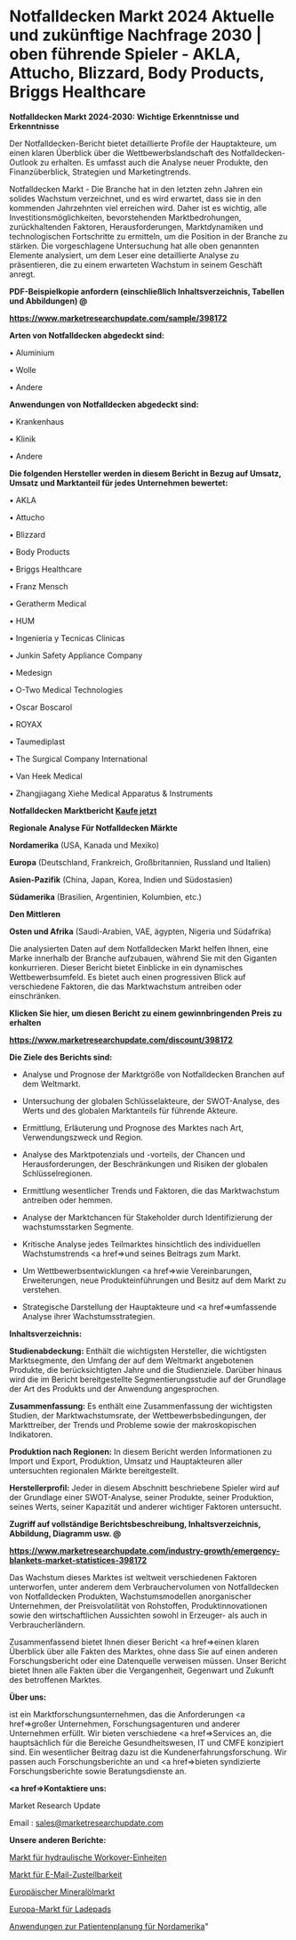 # Notfalldecken Markt 2024 Aktuelle und zukünftige Nachfrage 2030 | oben führende Spieler - AKLA, Attucho, Blizzard, Body Products, Briggs Healthcare

<strong>Notfalldecken Markt 2024-2030: Wichtige Erkenntnisse und Erkenntnisse</strong>

Der Notfalldecken-Bericht bietet detaillierte Profile der Hauptakteure, um einen klaren Überblick über die Wettbewerbslandschaft des Notfalldecken-Outlook zu erhalten. Es umfasst auch die Analyse neuer Produkte, den Finanzüberblick, Strategien und Marketingtrends.

Notfalldecken Markt - Die Branche hat in den letzten zehn Jahren ein solides Wachstum verzeichnet, und es wird erwartet, dass sie in den kommenden Jahrzehnten viel erreichen wird. Daher ist es wichtig, alle Investitionsmöglichkeiten, bevorstehenden Marktbedrohungen, zurückhaltenden Faktoren, Herausforderungen, Marktdynamiken und technologischen Fortschritte zu ermitteln, um die Position in der Branche zu stärken. Die vorgeschlagene Untersuchung hat alle oben genannten Elemente analysiert, um dem Leser eine detaillierte Analyse zu präsentieren, die zu einem erwarteten Wachstum in seinem Geschäft anregt.



<strong><b>PDF-Beispielkopie anfordern (einschließlich Inhaltsverzeichnis, Tabellen und Abbildungen) @ </b></strong>

<strong><a href=https://www.marketresearchupdate.com/sample/398172>

<strong>https://www.marketresearchupdate.com/sample/398172</u></a></strong></strong>



<strong>Arten von Notfalldecken abgedeckt sind:</strong>

• Aluminium

• Wolle

• Andere



<strong>Anwendungen von Notfalldecken abgedeckt sind:</strong>

• Krankenhaus

• Klinik

• Andere



<strong>Die folgenden Hersteller werden in diesem Bericht in Bezug auf Umsatz, Umsatz und Marktanteil für jedes Unternehmen bewertet:</strong>

• AKLA

• Attucho

• Blizzard

• Body Products

• Briggs Healthcare

• Franz Mensch

• Geratherm Medical

• HUM

• Ingenieria y Tecnicas Clinicas

• Junkin Safety Appliance Company

• Medesign

• O-Two Medical Technologies

• Oscar Boscarol

• ROYAX

• Taumediplast

• The Surgical Company International

• Van Heek Medical

• Zhangjiagang Xiehe Medical Apparatus & Instruments



<strong>Notfalldecken Marktbericht <a href=https://www.marketresearchupdate.com/buynow/398172>Kaufe jetzt</a></strong>



<strong>Regionale Analyse Für Notfalldecken Märkte</strong>



<strong>Nordamerika</strong> (USA, Kanada und Mexiko)



<strong>Europa</strong> (Deutschland, Frankreich, Großbritannien, Russland und Italien)



<strong>Asien-Pazifik</strong> (China, Japan, Korea, Indien und Südostasien)



<strong>Südamerika</strong> (Brasilien, Argentinien, Kolumbien, etc.)



<strong>Den Mittleren</strong> 

<strong>Osten und Afrika</strong> (Saudi-Arabien, VAE, ägypten, Nigeria und Südafrika)

Die analysierten Daten auf dem Notfalldecken Markt helfen Ihnen, eine Marke innerhalb der Branche aufzubauen, während Sie mit den Giganten konkurrieren. Dieser Bericht bietet Einblicke in ein dynamisches Wettbewerbsumfeld. Es bietet auch einen progressiven Blick auf verschiedene Faktoren, die das Marktwachstum antreiben oder einschränken.



<strong>Klicken Sie hier, um diesen Bericht zu einem gewinnbringenden Preis zu erhalten
</strong>

<strong><a href=https://www.marketresearchupdate.com/discount/398172>https://www.marketresearchupdate.com/discount/398172</b></u></strong></a>



<strong>Die Ziele des Berichts sind:</strong>

- Analyse und Prognose der Marktgröße von Notfalldecken Branchen auf dem Weltmarkt.

- Untersuchung der globalen Schlüsselakteure, der SWOT-Analyse, des Werts und des globalen Marktanteils für führende Akteure.

- Ermittlung, Erläuterung und Prognose des Marktes nach Art, Verwendungszweck und Region.

- Analyse des Marktpotenzials und -vorteils, der Chancen und Herausforderungen, der Beschränkungen und Risiken der globalen Schlüsselregionen.

- Ermittlung wesentlicher Trends und Faktoren, die das Marktwachstum antreiben oder hemmen.

- Analyse der Marktchancen für Stakeholder durch Identifizierung der wachstumsstarken Segmente.

- Kritische Analyse jedes Teilmarktes hinsichtlich des individuellen Wachstumstrends <a href=>und</a> seines Beitrags zum Markt.

- Um Wettbewerbsentwicklungen <a href=>wie</a> Vereinbarungen, Erweiterungen, neue Produkteinführungen und Besitz auf dem Markt zu verstehen.

- Strategische Darstellung der Hauptakteure und <a href=>umfas</a>sende Analyse ihrer Wachstumsstrategien.



<strong>Inhaltsverzeichnis:</strong>



<strong>Studienabdeckung:</strong> Enthält die wichtigsten Hersteller, die wichtigsten Marktsegmente, den Umfang der auf dem Weltmarkt angebotenen Produkte, die berücksichtigten Jahre und die Studienziele. Darüber hinaus wird die im Bericht bereitgestellte Segmentierungsstudie auf der Grundlage der Art des Produkts und der Anwendung angesprochen.



<strong>Zusammenfassung:</strong> Es enthält eine Zusammenfassung der wichtigsten Studien, der Marktwachstumsrate, der Wettbewerbsbedingungen, der Markttreiber, der Trends und Probleme sowie der makroskopischen Indikatoren.



<strong>Produktion nach Regionen:</strong> In diesem Bericht werden Informationen zu Import und Export, Produktion, Umsatz und Hauptakteuren aller untersuchten regionalen Märkte bereitgestellt.



<strong>Herstellerprofil:</strong> Jeder in diesem Abschnitt beschriebene Spieler wird auf der Grundlage einer SWOT-Analyse, seiner Produkte, seiner Produktion, seines Werts, seiner Kapazität und anderer wichtiger Faktoren untersucht.



<strong><b>Zugriff auf vollständige Berichtsbeschreibung, Inhaltsverzeichnis, Abbildung, Diagramm usw. @ </b></strong>

<strong><a href=https://www.marketresearchupdate.com/industry-growth/emergency-blankets-market-statistices-398172>https://www.marketresearchupdate.com/industry-growth/emergency-blankets-market-statistices-398172</a></strong>

Das Wachstum dieses Marktes ist weltweit verschiedenen Faktoren unterworfen, unter anderem dem Verbrauchervolumen von Notfalldecken von Notfalldecken Produkten, Wachstumsmodellen anorganischer Unternehmen, der Preisvolatilität von Rohstoffen, Produktinnovationen sowie den wirtschaftlichen Aussichten sowohl in Erzeuger- als auch in Verbraucherländern.

Zusammenfassend bietet Ihnen dieser Bericht <a href=>einen</a> klaren Überblick über alle Fakten des Marktes, ohne dass Sie auf einen anderen Forschungsbericht oder eine Datenquelle verweisen müssen. Unser Bericht bietet Ihnen alle Fakten über die Vergangenheit, Gegenwart und Zukunft des betroffenen Marktes.



<strong>Über uns:</strong>

 ist ein Marktforschungsunternehmen, das die Anforderungen <a href=>großer</a> Unternehmen, Forschungsagenturen und anderer Unternehmen erfüllt. Wir bieten verschiedene <a href=>Services</a> an, die hauptsächlich für die Bereiche Gesundheitswesen, IT und CMFE konzipiert sind. Ein wesentlicher Beitrag dazu ist die Kundenerfahrungsforschung. Wir passen auch Forschungsberichte an und <a href=>bieten</a> syndizierte Forschungsberichte sowie Beratungsdienste an.



<strong><a href=>Kontaktiere uns:</a></strong>

Market Research Update

Email : sales@marketresearchupdate.com



<strong>Unsere anderen Berichte:</strong>

<a href=https://www.linkedin.com/pulse/hydraulic-workover-units-market-expects-see-significant>Markt für hydraulische Workover-Einheiten</a>

<a href=https://www.linkedin.com/pulse/email-deliverability-market-size-emerging-trends-consumption>Markt für E-Mail-Zustellbarkeit</a>

<a href=https://www.linkedin.com/pulse/europe-mineral-oil-market-size-opportunities-development>Europäischer Mineralölmarkt</a>

<a href=https://www.linkedin.com/pulse/europe-charging-pad-market-2030-see-huge-growth>Europa-Markt für Ladepads</a>

<a href=https://www.linkedin.com/pulse/north-america-patient-scheduling-applications>Anwendungen zur Patientenplanung für Nordamerika</a>"
